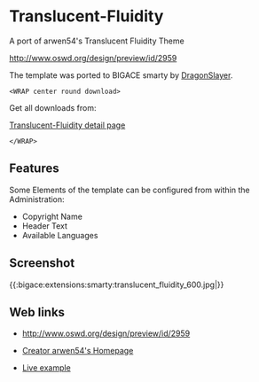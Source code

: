 # Translucent-Fluidity

A port of arwen54's Translucent Fluidity Theme

http://www.oswd.org/design/preview/id/2959

The template was ported to BIGACE smarty by [DragonSlayer](http://forum.bigace.de/index.php?action=profile;u=155).

`<WRAP center round download>`

Get all downloads from:

[Translucent-Fluidity detail page](http://www.bigace.de/plugins/detail/42-Translucent+Fluidity)

`</WRAP>`

## Features

 Some Elements of the template can be configured from within the Administration:

*  Copyright Name
*  Header Text
*  Available Languages

## Screenshot

{{:bigace:extensions:smarty:translucent_fluidity_600.jpg|}}

## Web links

*  http://www.oswd.org/design/preview/id/2959

*  [Creator arwen54's Homepage](http://www.karenblundell.com)

*  [Live example](http://dragonslayer.se/translucent-fluidity.html)
